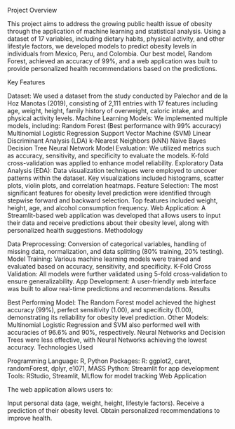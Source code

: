 Project Overview

This project aims to address the growing public health issue of obesity through the application of machine learning and statistical analysis. Using a dataset of 17 variables, including dietary habits, physical activity, and other lifestyle factors, we developed models to predict obesity levels in individuals from Mexico, Peru, and Colombia. Our best model, Random Forest, achieved an accuracy of 99%, and a web application was built to provide personalized health recommendations based on the predictions.

Key Features

Dataset: We used a dataset from the study conducted by Palechor and de la Hoz Manotas (2019), consisting of 2,111 entries with 17 features including age, weight, height, family history of overweight, caloric intake, and physical activity levels.
Machine Learning Models: We implemented multiple models, including:
Random Forest (Best performance with 99% accuracy)
Multinomial Logistic Regression
Support Vector Machine (SVM)
Linear Discriminant Analysis (LDA)
k-Nearest Neighbors (kNN)
Naive Bayes
Decision Tree
Neural Network
Model Evaluation: We utilized metrics such as accuracy, sensitivity, and specificity to evaluate the models. K-fold cross-validation was applied to enhance model reliability.
Exploratory Data Analysis (EDA): Data visualization techniques were employed to uncover patterns within the dataset. Key visualizations included histograms, scatter plots, violin plots, and correlation heatmaps.
Feature Selection: The most significant features for obesity level prediction were identified through stepwise forward and backward selection. Top features included weight, height, age, and alcohol consumption frequency.
Web Application: A Streamlit-based web application was developed that allows users to input their data and receive predictions about their obesity level, along with personalized health suggestions.
Methodology

Data Preprocessing: Conversion of categorical variables, handling of missing data, normalization, and data splitting (80% training, 20% testing).
Model Training: Various machine learning models were trained and evaluated based on accuracy, sensitivity, and specificity.
K-Fold Cross Validation: All models were further validated using 5-fold cross-validation to ensure generalizability.
App Development: A user-friendly web interface was built to allow real-time predictions and recommendations.
Results

Best Performing Model: The Random Forest model achieved the highest accuracy (99%), perfect sensitivity (1.00), and specificity (1.00), demonstrating its reliability for obesity level prediction.
Other Models: Multinomial Logistic Regression and SVM also performed well with accuracies of 96.6% and 90%, respectively. Neural Networks and Decision Trees were less effective, with Neural Networks achieving the lowest accuracy.
Technologies Used

Programming Language: R, Python
Packages:
R: ggplot2, caret, randomForest, dplyr, e1071, MASS
Python: Streamlit for app development
Tools: RStudio, Streamlit, MLflow for model tracking
Web Application

The web application allows users to:

Input personal data (age, weight, height, lifestyle factors).
Receive a prediction of their obesity level.
Obtain personalized recommendations to improve health.

